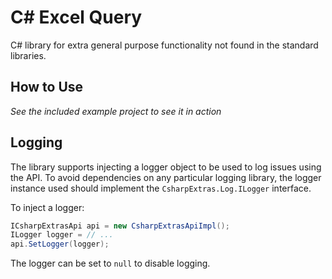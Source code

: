 # C# Excel Query

C# library for extra general purpose functionality not found in the standard libraries.

## How to Use

*See the included example project to see it in action*

## Logging

The library supports injecting a logger object to be used to log issues using the API.
To avoid dependencies on any particular logging library, the logger instance used should implement the `CsharpExtras.Log.ILogger` interface.

To inject a logger:

```csharp
ICsharpExtrasApi api = new CsharpExtrasApiImpl();
ILogger logger = // ...
api.SetLogger(logger);
```

The logger can be set to `null` to disable logging.

